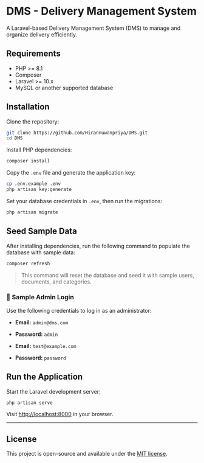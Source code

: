 # DMS - Delivery Management System

A Laravel-based Delivery Management System (DMS) to manage and organize delivery efficiently.

## Requirements

- PHP >= 8.1
- Composer
- Laravel >= 10.x
- MySQL or another supported database

## Installation

Clone the repository:

```bash
git clone https://github.com/Hirannuwanpriya/DMS.git
cd DMS
```

Install PHP dependencies:

```bash
composer install
```

Copy the `.env` file and generate the application key:

```bash
cp .env.example .env
php artisan key:generate
```

Set your database credentials in `.env`, then run the migrations:

```bash
php artisan migrate
```

## Seed Sample Data

After installing dependencies, run the following command to populate the database with sample data:

```bash
composer refresh
```

> This command will reset the database and seed it with sample users, documents, and categories.

### 🔐 Sample Admin Login

Use the following credentials to log in as an administrator:

- **Email:** `admin@dms.com`
- **Password:** `admin`

- **Email:** `test@example.com`
- **Password:** `password`

## Run the Application

Start the Laravel development server:

```bash
php artisan serve
```

Visit [http://localhost:8000](http://localhost:8000) in your browser.

---

## License

This project is open-source and available under the [MIT license](LICENSE).
